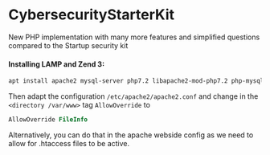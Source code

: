 # CybersecurityStarterKit
New PHP implementation with many more features and simplified questions compared to the Startup security kit

#### Installing LAMP and Zend 3:

```bash
apt install apache2 mysql-server php7.2 libapache2-mod-php7.2 php-mysql
``` 

Then adapt the configuration `/etc/apache2/apache2.conf` and change in the `<directory /var/www>` tag `AllowOverride` to

```apache
AllowOverride FileInfo
```

Alternatively, you can do that in the apache webside config as we need to allow for .htaccess files to be active.

